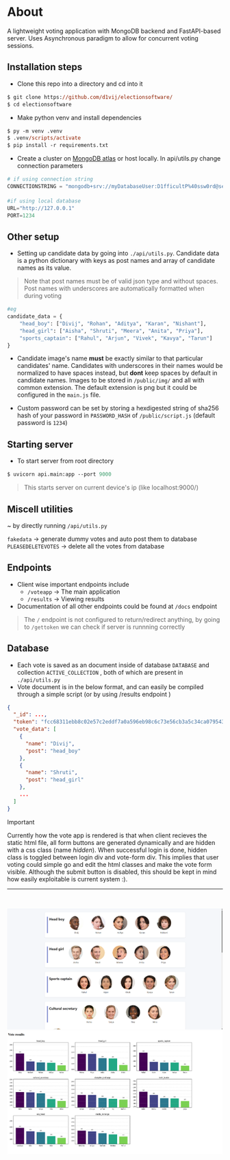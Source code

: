 # About
A lightweight voting application with MongoDB backend and FastAPI-based server. Uses Asynchronous paradigm to allow for concurrent voting sessions. 

## Installation steps
* Clone this repo into a directory and cd into it
```ps
$ git clone https://github.com/d1vij/electionsoftware/
$ cd electionsoftware
```

* Make python venv and install dependencies
```ps
$ py -m venv .venv
$ .venv/scripts/activate
$ pip install -r requirements.txt
```
* Create a cluster on [MongoDB atlas](https://cloud.mongodb.com) or host locally. In api/utils.py change connection parameters
```py
# if using connection string
CONNECTIONSTRING = "mongodb+srv://myDatabaseUser:D1fficultP%40ssw0rd@server.example.com/"

#if using local database
URL="http://127.0.0.1"
PORT=1234
```
## Other setup
* Setting up candidate data by going into `./api/utils.py`. Candidate data is a python dictionary with keys as post names and array of candidate names as its value.
> Note that post names must be of valid json type and without spaces. Post names with underscores are automatically formatted when during voting
```py
#eg
candidate_data = {
    "head_boy": ["Divij", "Rohan", "Aditya", "Karan", "Nishant"],
    "head_girl": ["Aisha", "Shruti", "Meera", "Anita", "Priya"],
    "sports_captain": ["Rahul", "Arjun", "Vivek", "Kavya", "Tarun"]
}
```

* Candidate image's name **must** be exactly similar to that particular candidates' name. Candidates with underscores in their names would be normalized to have spaces instead, but **dont** keep spaces by default in candidate names. 
  Images to be stored in `/public/img/` and all with common extension. The default extension is png but it could be configured in the `main.js` file.


* Custom password can be set by storing a hexdigested string of sha256 hash of your password in `PASSWORD_HASH` of `/public/script.js` (default password is `1234`)
  



## Starting server
* To start server from root directory
```ps
$ uvicorn api.main:app --port 9000
```
> This starts server on current device's ip (like localhost:9000/)

## Miscell utilities
~ by directly running `/api/utils.py`

`fakedata` -> generate dummy votes and auto post them to database
`PLEASEDELETEVOTES` -> delete all the votes from database

## Endpoints
* Client wise important endpoints include
    * `/voteapp` -> The main application
    * `/results` -> Viewing results
* Documentation of all other endpoints could be found at `/docs` endpoint

> The `/` endpoint is not configured to return/redirect anything, by going to `/gettoken` we can check if server is runnning correctly


## Database
* Each vote is saved as an document inside of database `DATABASE` and collection `ACTIVE_COLLECTION` , both of which are present in `./api/utils.py`
* Vote document is in the below format, and can easily be compiled through a simple script (or by using /results endpoint )
```json
{
  "_id": ...,
  "token": "fcc68311ebb8c02e57c2eddf7a0a596eb98c6c73e56cb3a5c34ca079543ef221",
  "vote_data": [
    {
      "name": "Divij",
      "post": "head_boy"
    },
    {
      "name": "Shruti",
      "post": "head_girl"
    },
    ...
  ]
}
```

> [!IMPORTANT]
> Currently how the vote app is rendered is that when client recieves the static html file, all form buttons are generated dynamically and are hidden with a css class (name  _hidden_). When successful login is done, hidden class is toggled between login div and vote-form div. This implies that user voting could simple go and edit the html classes and make the vote form visible. Although the submit button is disabled, this should be kept in mind how easily exploitable is current system :).


<hr>
<br>

![](votescreen.png)
![](results.png)